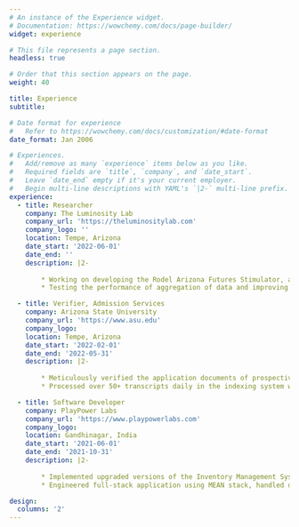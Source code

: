 ```yaml
---
# An instance of the Experience widget.
# Documentation: https://wowchemy.com/docs/page-builder/
widget: experience

# This file represents a page section.
headless: true

# Order that this section appears on the page.
weight: 40

title: Experience
subtitle:

# Date format for experience
#   Refer to https://wowchemy.com/docs/customization/#date-format
date_format: Jan 2006

# Experiences.
#   Add/remove as many `experience` items below as you like.
#   Required fields are `title`, `company`, and `date_start`.
#   Leave `date_end` empty if it's your current employer.
#   Begin multi-line descriptions with YAML's `|2-` multi-line prefix.
experience:
  - title: Researcher
    company: The Luminosity Lab
    company_url: 'https://theluminositylab.com'
    company_logo: ''
    location: Tempe, Arizona
    date_start: '2022-06-01'
    date_end: ''
    description: |2-
    
        * Working on developing the Rodel Arizona Futures Stimulator, an interactive simulator that provides enhanced decision-making using ReactJS and Python. Responsible for analyzing the effects of business decisions based on past data of around 30 years.
        * Testing the performance of aggregation of data and improving it using Python to display the stimulation state on the front end.

  - title: Verifier, Admission Services
    company: Arizona State University
    company_url: 'https://www.asu.edu'
    company_logo: 
    location: Tempe, Arizona
    date_start: '2022-02-01'
    date_end: '2022-05-31'
    description: |2-
    
        * Meticulously verified the application documents of prospective ASU students with attention to detail.
        * Processed over 50+ transcripts daily in the indexing system with over 90% accuracy thereby decreasing the overall processing time by 4 days every month.

  - title: Software Developer 
    company: PlayPower Labs
    company_url: 'https://www.playpowerlabs.com'
    company_logo: 
    location: Gandhinagar, India
    date_start: '2021-06-01'
    date_end: '2021-10-31'
    description: |2-
    
        * Implemented upgraded versions of the Inventory Management System to incorporate more features.
        * Engineered full-stack application using MEAN stack, handled database, deployed the application to cloud using AWS, solved bugs, and improved efficiency of the system by 30%.

design:
  columns: '2'
---
```

